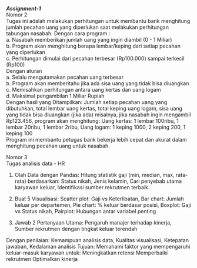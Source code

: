  ***Assignment-1*** <br>
 Nomor 2 <br> Tugas ini adalah melakukan perhitungan untuk membantu bank menghitung jumlah pecahan uang yang diperlukan saat melakukan perhitungan tabungan nasabah. Dengan cara program : <br>
 a. Nasabah memberikan jumlah uang yang ingin diambil (0 - 1 Miliar) <br>
 b. Program akan menghitung berapa lembar/keping dari setiap pecahan yang diperlukan <br>
 c. Perhitungan dimulai dari pecahan terbesar (Rp100.000) sampai terkecil (Rp100) <br>
 Dengan aturan <br>
 a. Selalu mengutamakan pecahan uang terbesar<br>
 b. Program akan memberitahu jika ada sisa uang yang tidak bisa diuangkan<br>
 c. Memisahkan perhitungan antara uang kertas dan uang logam<br>
 d. Maksimal pengambilan 1 Miliar Rupiah<br>
 Dengan hasil yang Ditampilkan: Jumlah setiap pecahan uang yang dibutuhkan, total lembar uang kertas, total keping uang logam, sisa uang yang tidak bisa diuangkan (jika ada) misalnya, jika nasabah ingin mengambil Rp123.456, program akan menghitung: Uang kertas: 1 lembar 100ribu, 1 lembar 20ribu, 1 lembar 2ribu, Uang logam: 1 keping 1000, 2 keping 200, 1 keping 100<br>
Program ini membantu petugas bank bekerja lebih cepat dan akurat dalam menghitung pecahan uang untuk nasabah.

Nomor 3 <br>
Tugas analisis data - HR <br>
1. Olah Data dengan Pandas: Hitung statistik gaji (min, median, max, rata-rata) berdasarkan: Status nikah, Jenis kelamin, Cari penyebab utama karyawan keluar, Identifikasi sumber rekrutmen terbaik.

2. Buat 5 Visualisasi: Scatter plot: Gaji vs Keterlibatan, Bar chart: Jumlah keluar per departemen, Pie chart: % keluar berdasar posisi, Boxplot: Gaji vs Status nikah, Pairplot: Hubungan antar variabel penting

3. Jawab 2 Pertanyaan Utama: Pengaruh manajer terhadap kinerja, Sumber rekrutmen dengan tingkat keluar terendah

Dengan penilaian: Kemampuan analisis data, Kualitas visualisasi, Ketepatan jawaban, Kedalaman analisis
Tujuan:
Memahami faktor yang mempengaruhi keluar-masuk karyawan untuk:
Meningkatkan retensi
Memperbaiki rekrutmen
Optimalkan kinerja
